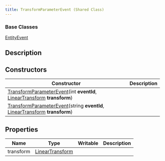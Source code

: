 ```yaml
---
title: TransformParameterEvent (Shared Class)
---
```

### Base Classes

[EntityEvent](/vext/ref/cls/shr/entityevent)

## Description

## Constructors

| Constructor                                                                                                                                                        | Description |
| ------------------------------------------------------------------------------------------------------------------------------------------------------------------ | ----------- |
| [TransformParameterEvent](/vext/ref/cls/shr/transformparameterevent)(int **eventId**, [LinearTransform](/vext/ref/cls/shr/lineartransform) **transform**)    |             |
| [TransformParameterEvent](/vext/ref/cls/shr/transformparameterevent)(string **eventId**, [LinearTransform](/vext/ref/cls/shr/lineartransform) **transform**) |             |

## Properties

| Name      | Type                                                    | Writable | Description |
| --------- | ------------------------------------------------------- | -------- | ----------- |
| transform | [LinearTransform](/vext/ref/cls/shr/lineartransform) |          |             |
